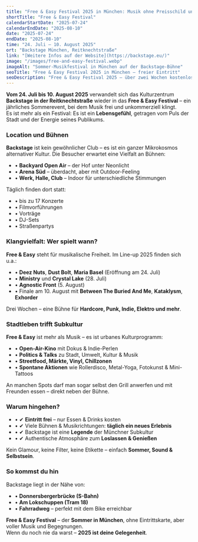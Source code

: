 ```yaml
---
title: "Free & Easy Festival 2025 in München: Musik ohne Preisschild und Posen"
shortTitle: "Free & Easy Festival"
calendarStartDate: "2025-07-24"
calendarEndDate: "2025-08-10"
date: "2025-07-24"
endDate: "2025-08-10"
time: "24. Juli – 10. August 2025"
ort: "Backstage München, Reitknechtstraße"
link: "[Weitere Infos auf der Website](https://backstage.eu/)"
image: "/images/free-and-easy-festival.webp"
imageAlt: "Sommer-Musikfestival in München auf der Backstage-Bühne"
seoTitle: "Free & Easy Festival 2025 in München – freier Eintritt"
seoDescription: "Free & Easy Festival 2025 – über zwei Wochen kostenlose Livemusik, Streetfood und Open-Air-Partys im Backstage München. Vom 24. Juli bis 10. August."
---
```


**Vom 24. Juli bis 10. August 2025** verwandelt sich das Kulturzentrum **Backstage in der Reitknechtstraße** wieder in das **Free & Easy Festival** – ein jährliches Sommerevent, bei dem Musik frei und unkommerziell klingt.  
Es ist mehr als ein Festival: Es ist ein **Lebensgefühl**, getragen vom Puls der Stadt und der Energie seines Publikums.

### Location und Bühnen

**Backstage** ist kein gewöhnlicher Club – es ist ein ganzer Mikrokosmos alternativer Kultur. Die Besucher erwartet eine Vielfalt an Bühnen:

- • **Backyard Open Air** – der Hof unter Neonlicht  
- • **Arena Süd** – überdacht, aber mit Outdoor-Feeling  
- • **Werk, Halle, Club** – Indoor für unterschiedliche Stimmungen  

Täglich finden dort statt:

- • bis zu 17 Konzerte  
- • Filmvorführungen  
- • Vorträge  
- • DJ-Sets  
- • Straßenpartys  

### Klangvielfalt: Wer spielt wann?

**Free & Easy** steht für musikalische Freiheit. Im Line-up 2025 finden sich u.a.:

- • **Deez Nuts**, **Dust Bolt**, **Maria Basel** (Eröffnung am 24. Juli)  
- • **Ministry** und **Crystal Lake** (28. Juli)  
- • **Agnostic Front** (5. August)  
- • Finale am 10. August mit **Between The Buried And Me**, **Kataklysm**, **Exhorder**  

Drei Wochen – eine Bühne für **Hardcore, Punk, Indie, Elektro und mehr**.

### Stadtleben trifft Subkultur

**Free & Easy** ist mehr als Musik – es ist urbanes Kulturprogramm:

- • **Open-Air-Kino** mit Dokus & Indie-Perlen  
- • **Politics & Talks** zu Stadt, Umwelt, Kultur & Musik  
- • **Streetfood, Märkte, Vinyl, Chillzonen**  
- • **Spontane Aktionen** wie Rollerdisco, Metal-Yoga, Fotokunst & Mini-Tattoos  

An manchen Spots darf man sogar selbst den Grill anwerfen und mit Freunden essen – direkt neben der Bühne.

### Warum hingehen?

- • ✔ **Eintritt frei** – nur Essen & Drinks kosten  
- • ✔ Viele Bühnen & Musikrichtungen: **täglich ein neues Erlebnis**  
- • ✔ Backstage ist eine **Legende** der Münchner Subkultur  
- • ✔ Authentische Atmosphäre zum **Loslassen & Genießen**  

Kein Glamour, keine Filter, keine Etikette – einfach **Sommer, Sound & Selbstsein**.

### So kommst du hin

Backstage liegt in der Nähe von:

- • **Donnersbergerbrücke (S-Bahn)**  
- • **Am Lokschuppen (Tram 18)**  
- • **Fahrradweg** – perfekt mit dem Bike erreichbar  

**Free & Easy Festival** – der **Sommer in München**, ohne Eintrittskarte, aber voller Musik und Begegnungen.  
Wenn du noch nie da warst – **2025 ist deine Gelegenheit**.
